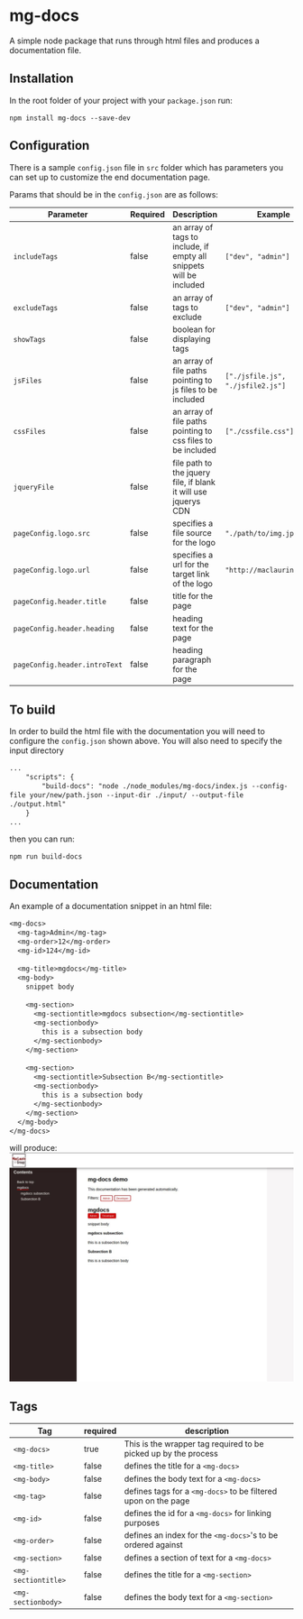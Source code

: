 # mg-docs
A simple node package that runs through html files and produces a documentation file.

## Installation
In the root folder of your project with your `package.json` run:
```
npm install mg-docs --save-dev
```

## Configuration
There is a sample `config.json` file in `src` folder which has parameters you can set up to customize the end documentation page.

Params that should be in the `config.json` are as follows:

Parameter | Required | Description | Example
------------ | --------- | ------ | ------
`includeTags` | false | an array of tags to include, if empty all snippets will be included | `["dev", "admin"]`
`excludeTags` | false | an array of tags to exclude | `["dev", "admin"]`
`showTags` | false | boolean for displaying tags | 
`jsFiles` | false | an array of file paths pointing to js files to be included | `["./jsfile.js", "./jsfile2.js"]`
`cssFiles` | false | an array of file paths pointing to css files to be included | `["./cssfile.css"]`
`jqueryFile` | false | file path to the jquery file, if blank it will use jquerys CDN | 
`pageConfig.logo.src` | false | specifies a file source for the logo | `"./path/to/img.jpg"`
`pageConfig.logo.url` | false | specifies a url for the target link of the logo | `"http://maclaurin.group"`
`pageConfig.header.title` | false | title for the page |
`pageConfig.header.heading` | false | heading text for the page | 
`pageConfig.header.introText` | false | heading paragraph for the page |

## To build

In order to build the html file with the documentation you will need to configure the `config.json` shown above. You will also need to specify the input directory

```
...
    "scripts": {
        "build-docs": "node ./node_modules/mg-docs/index.js --config-file your/new/path.json --input-dir ./input/ --output-file ./output.html"
    }
...
```

then you can run: 
```
npm run build-docs
```


## Documentation
An example of a documentation snippet in an html file:
```
<mg-docs>
  <mg-tag>Admin</mg-tag>
  <mg-order>12</mg-order>
  <mg-id>124</mg-id>

  <mg-title>mgdocs</mg-title>
  <mg-body>
    snippet body

    <mg-section>
      <mg-sectiontitle>mgdocs subsection</mg-sectiontitle>
      <mg-sectionbody>
        this is a subsection body
      </mg-sectionbody>
    </mg-section>

    <mg-section>
      <mg-sectiontitle>Subsection B</mg-sectiontitle>
      <mg-sectionbody>
        this is a subsection body
      </mg-sectionbody>
    </mg-section>
  </mg-body>
</mg-docs>
```

will produce:
![mg-docs demo](/images/mg-docs-demo.JPG)


## Tags

Tag | required | description
------|------|-----
`<mg-docs>` | true | This is the wrapper tag required to be picked up by the process
`<mg-title>` | false | defines the title for a `<mg-docs>`
`<mg-body>` | false | defines the body text for a `<mg-docs>`
`<mg-tag>` | false | defines tags for a `<mg-docs>` to be filtered upon on the page
`<mg-id>` | false | defines the id for a `<mg-docs>` for linking purposes
`<mg-order>` | false | defines an index for the `<mg-docs>`'s to be ordered against
`<mg-section>` | false | defines a section of text for a `<mg-docs>`
`<mg-sectiontitle>` | false | defines the title for a `<mg-section>`
`<mg-sectionbody>` | false | defines the body text for a `<mg-section>`




